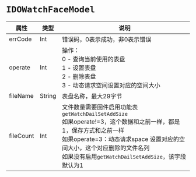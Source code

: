 # `IDOWatchFaceModel`

| 属性        | 类型    | 说明         |
| ----------- | ------- | ------------ |
| errCode | Int | 错误码，0表示成功，非0表示错误 |
| operate | Int | 操作：<br/>0 - 查询当前使用的表盘<br/>1 - 设置表盘<br/>2 - 删除表盘<br/>3 - 动态请求空间设置对应的空间大小 |
| fileName | String | 表盘名称，最大29字节 |
| fileCount | Int | 文件数量需要固件启用功能表`getWatchDailSetAddSize`<br/>如果operate!=3，这个数据和之前一样，都是1，保存方式和之前一样<br/>如果operate=3：动态请求space 设置对应的空间大小，这个对应删除的文件名列<br/>如果没有启用`getWatchDailSetAddSize`，该字段默认为1 |
